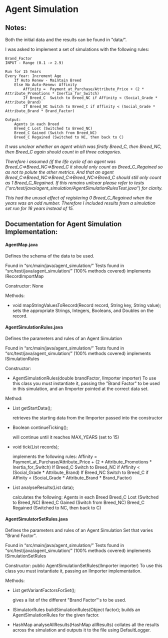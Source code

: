 # Agent Simulation

## Notes:

Both the initial data and the results can be found in "data/".

I was asked to implement a set of simulations with the following rules:

    Brand_Factor
    INPUT - Range (0.1 -> 2.9)

    Run for 15 Years
    Every Year:	Increment Age
    	If Auto Renew - Maintain Breed
        Else No Auto-Renew:	Affinity
            Affinity = 	Payment_at_Purchase/Attribute_Price + (2 * Attribute_Promotions * Inertia_for_Switch)
            If Breed_C	Switch to Breed_NC if Affinity < (Social_Grade * Attribute_Brand)
            If Breed_NC	Switch to Breed_C if Affinity < (Social_Grade * Attribute_Brand * Brand_Factor)

    Output:
        Agents in each Breed
    	Breed_C Lost (Switched to Breed_NC)
    	Breed_C Gained (Switch from Breed_NC)
    	Breed_C Regained (Switched to NC, then back to C)

    
*It was unclear whether an agent which was firstly Breed_C, then Breed_NC, then Breed_C again should count in all three catagories.*

*Therefore i assumed (if the life cycle of an agent was Breed_C=>Breed_NC=>Breed_C it should only count as Breed_C_Regained so as not to polute the other metrics. And that an agent Breed_C=>Breed_NC=>Breed_C=>Breed_NC=>Breed_C should still only count as 1 Breed_C_Regained.
If this remains unlcear please refer to tests ("src/test/java/agent_simulation/AgentSimulationRulesTest.java") for clarity.*

*This had the unusal effect of registering 0 Breed_C_Regained when the years was an odd number. Therefore I included results from a simulation set run for 16 years instead of 15.*



## Documentation for Agent Simulation Implementation:


#### AgentMap.java
Defines the schema of the data to be used.

Found in “src/main/java/agent_simulation/”
Tests found in “src/test/java/agent_simulation/” (100% methods covered)
implements IRecordImportMap

Constructor: None

Methods:
* void mapStringValuesToRecord(Record record, String key, String value);
    sets the appropriate Strings, Integers, Booleans, and Doubles on the record.



#### AgentSimulationRules.java
Defines the parameters and rules of an Agent Simulation

Found in “src/main/java/agent_simulation/”
Tests found in “src/test/java/agent_simulation/” (100% methods covered)
implements ISimulationRules

Constructor:
* AgentSimulationRules(double brandFactor, IImporter importer)
    To use this class you must instantiate it, passing the "Brand Factor" to be used in this simulation, and an IImporter pointed at the correct data set.

Method:
* List<Record> getStartData();

    retrieves the starting data from the IImporter passed into the constructor
    
* Boolean continueTicking();

    will continue until it reaches MAX_YEARS (set to 15)
    
* void tick(List<Record> records);

    implements the following rules:
        Affinity = 	Payment_at_Purchase/Attribute_Price + (2 * Attribute_Promotions * Inertia_for_Switch)
        If Breed_C	Switch to Breed_NC if Affinity < (Social_Grade * Attribute_Brand)
        If Breed_NC	Switch to Breed_C if Affinity < (Social_Grade * Attribute_Brand * Brand_Factor)
        
* List analyseResults(List data);

    calculates the following:
        Agents in each Breed
        Breed_C Lost (Switched to Breed_NC)
        Breed_C Gained (Switch from Breed_NC)
        Breed_C Regained (Switched to NC, then back to C)


#### AgentSimulatorSetRules.java
Defines the parameters and rules of an Agent Simulation Set that varies "Brand Factor".

Found in “src/main/java/agent_simulation/”
Tests found in “src/test/java/agent_simulation/” (100% methods covered)
implements ISimulationSetRules

Constructor:
public AgentSimulationSetRules(IImporter importer)
    To use this class you must instantiate it, passing an IImporter implementation.

Methods:
* List getVariantFactorsForSet();

    gives a list of the different "Brand Factor"'s to be used.
* ISimulatorRules buildSimulationRules(Object factor);
    builds an AgentSimulationRules for the given factor.
* HashMap analyseAllResults(HashMap allResults)
    collates all the results across the simulation and outputs it to the file using DefaultLogger.
